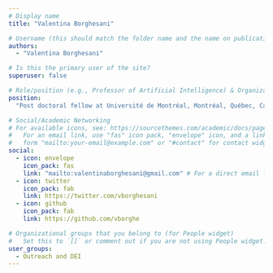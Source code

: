 ```yaml
---
# Display name
title: "Valentina Borghesani"

# Username (this should match the folder name and the name on publications)
authors:
  - "Valentina Borghesani"

# Is this the primary user of the site?
superuser: false

# Role/position (e.g., Professor of Artificial Intelligence) & Organizations/Affiliations
position:
  "Post doctoral fellow at Université de Montréal, Montréal, Québec, Canada"

# Social/Academic Networking
# For available icons, see: https://sourcethemes.com/academic/docs/page-builder/#icons
#   For an email link, use "fas" icon pack, "envelope" icon, and a link in the
#   form "mailto:your-email@example.com" or "#contact" for contact widget.
social:
  - icon: envelope
    icon_pack: fas
    link: "mailto:valentinaborghesani@gmail.com" # For a direct email link, use "mailto:test@example.org".
  - icon: twitter
    icon_pack: fab
    link: https://twitter.com/vborghesani
  - icon: github
    icon_pack: fab
    link: https://github.com/vborghe

# Organizational groups that you belong to (for People widget)
#   Set this to `[]` or comment out if you are not using People widget.
user_groups:
  - Outreach and DEI
---
```

